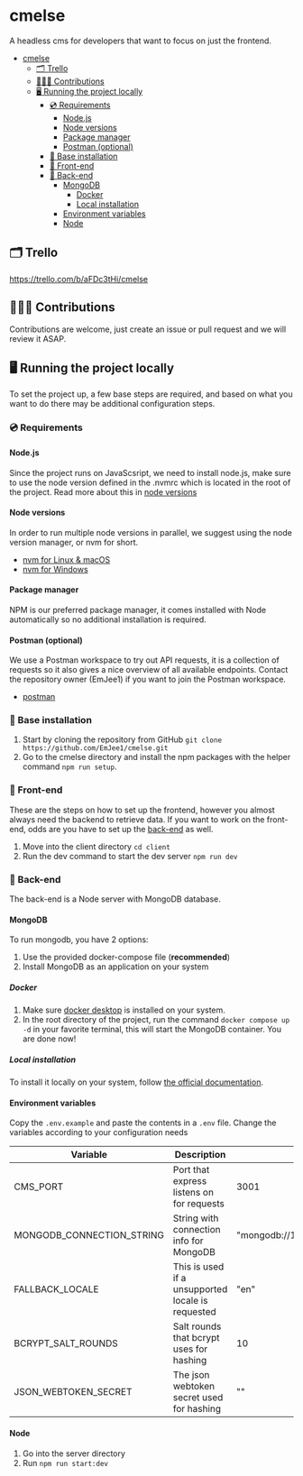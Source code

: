 # cmelse

A headless cms for developers that want to focus on just the frontend.

- [cmelse](#cmelse)
  - [🗂️ Trello](#️-trello)
  - [🧑‍🤝‍🧑 Contributions](#-contributions)
  - [🖥️ Running the project locally](#️-running-the-project-locally)
    - [💿 Requirements](#-requirements)
      - [Node.js](#nodejs)
      - [Node versions](#node-versions)
      - [Package manager](#package-manager)
      - [Postman (optional)](#postman-optional)
    - [🧱 Base installation](#-base-installation)
    - [💼 Front-end](#-front-end)
    - [🧰 Back-end](#-back-end)
      - [MongoDB](#mongodb)
        - [Docker](#docker)
        - [Local installation](#local-installation)
      - [Environment variables](#environment-variables)
      - [Node](#node)

## 🗂️ Trello

<https://trello.com/b/aFDc3tHi/cmelse>

## 🧑‍🤝‍🧑 Contributions

Contributions are welcome, just create an issue or pull request and we will review it ASAP.

## 🖥️ Running the project locally

To set the project up, a few base steps are required, and based on what you want to do there may be additional configuration steps.

### 💿 Requirements

#### Node.js

Since the project runs on JavaScsript, we need to install node.js, make sure to use the node version defined in the .nvmrc which is located in the root of the project. Read more about this in [node versions](#node-versions)

#### Node versions

In order to run multiple node versions in parallel, we suggest using the node version manager, or nvm for short.

- [nvm for Linux & macOS](https://github.com/nvm-sh/nvm)
- [nvm for Windows](https://github.com/coreybutler/nvm-windows)

#### Package manager

NPM is our preferred package manager, it comes installed with Node automatically so no additional installation is required.

#### Postman (optional)

We use a Postman workspace to try out API requests, it is a collection of requests so it also gives a nice overview of all available endpoints. Contact the repository owner (EmJee1) if you want to join the Postman workspace.

- [postman](https://www.postman.com/downloads)

### 🧱 Base installation

1. Start by cloning the repository from GitHub `git clone https://github.com/EmJee1/cmelse.git`
2. Go to the cmelse directory and install the npm packages with the helper command `npm run setup`.

### 💼 Front-end

These are the steps on how to set up the frontend, however you almost always need the backend to retrieve data. If you want to work on the front-end, odds are you have to set up the [back-end](#-back-end) as well.

1. Move into the client directory `cd client`
2. Run the dev command to start the dev server `npm run dev`

### 🧰 Back-end

The back-end is a Node server with MongoDB database.

#### MongoDB

To run mongodb, you have 2 options:

1. Use the provided docker-compose file (**recommended**)
2. Install MongoDB as an application on your system

##### Docker

1. Make sure [docker desktop](https://www.docker.com/products/docker-desktop) is installed on your system.
2. In the root directory of the project, run the command `docker compose up -d` in your favorite terminal, this will start the MongoDB container.
You are done now!

##### Local installation

To install it locally on your system, follow [the official documentation](https://docs.mongodb.com/guides/server/install/).

#### Environment variables

Copy the `.env.example` and paste the contents in a `.env` file.
Change the variables according to your configuration needs

| **Variable**               | **Description**                                    | **Default**                         |
|--------------------------- |--------------------------------------------------- |------------------------------------ |
| CMS_PORT                   | Port that express listens on for requests          | 3001                                |
| MONGODB_CONNECTION_STRING  | String with connection info for MongoDB            | "mongodb://127.0.0.1:27017/cmelse"  |
| FALLBACK_LOCALE            | This is used if a unsupported locale is requested  | "en"                                |
| BCRYPT_SALT_ROUNDS         | Salt rounds that bcrypt uses for hashing           | 10                                  |
| JSON_WEBTOKEN_SECRET       | The json webtoken secret used for hashing          | ""                                  |

#### Node

1. Go into the server directory
2. Run `npm run start:dev`
